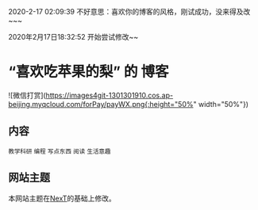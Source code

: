 2020-2-17 02:09:39 
不好意思：喜欢你的博客的风格，刚试成功，没来得及改~~~

2020年2月17日18:32:52 
开始尝试修改~~

# “喜欢吃苹果的梨” 的 博客

![微信打赏](https://images4git-1301301910.cos.ap-beijing.myqcloud.com/forPay/payWX.png{:height="50%" width="50%"})

## 内容

`教学科研`  `编程` `写点东西` `阅读` `生活意趣`

## 网站主题

本网站主题在[NexT](http://jekyllthemes.org/themes/jekyll-theme-next/)的基础上修改。
